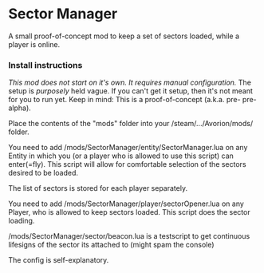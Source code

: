# Sector Manager
A small proof-of-concept mod to keep a set of sectors loaded, while a player is online.

### Install instructions

*This mod does not start on it's own. It requires manual configuration.* The setup is *purposely* held vague. If you can't get it setup, then it's not meant for you to run yet. Keep in mind: This is a proof-of-concept (a.k.a. pre- pre-alpha).


Place the contents of the "mods" folder into your /steam/.../Avorion/mods/ folder.

You need to add /mods/SectorManager/entity/SectorManager.lua on any Entity in which you (or a player who is allowed to use this script) can enter(=fly). This script will allow for comfortable selection of the sectors desired to be loaded.

The list of sectors is stored for each player separately.

You need to add /mods/SectorManager/player/sectorOpener.lua on any Player, who is allowed to keep sectors loaded. This script does the sector loading.



/mods/SectorManager/sector/beacon.lua is a testscript to get continuous lifesigns of the sector its attached to (might spam the console)

The config is self-explanatory.
